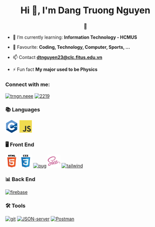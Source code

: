 <h1 align="center">Hi 👋, I'm Dang Truong Nguyen</h1>
<h3 align="center">🐥</h3>

- 🏫 I’m currently learning: **Information Technology - HCMUS**

- 💬 Favourite: **Coding, Technology, Computer, Sports, ...**

- 📫 Contact **dtnguyen23@clc.fitus.edu.vn**

- ⚡ Fun fact **My major used to be Physics**

<h3 align="left">Connect with me:</h3>
<p align="left">
<a href="https://instagram.com/trngn.neee" target="blank"><img align="center" src="https://raw.githubusercontent.com/rahuldkjain/github-profile-readme-generator/master/src/images/icons/Social/instagram.svg" alt="trngn.neee" height="30" width="40" /></a>
<a href="https://discord.gg/2219" target="blank"><img align="center" src="https://raw.githubusercontent.com/rahuldkjain/github-profile-readme-generator/master/src/images/icons/Social/discord.svg" alt="2219" height="30" width="40" /></a>
</p>

<h3 align="left">📚   Languages</h3>
<p align="left">
<a href="" target="_blank" rel="noreferrer"><img src="https://raw.githubusercontent.com/devicons/devicon/master/icons/cplusplus/cplusplus-original.svg" alt="cplusplus" width="40" height="40"/></a>
<a href="" target="_blank" rel="noreferrer"><img src="https://raw.githubusercontent.com/devicons/devicon/master/icons/javascript/javascript-original.svg" alt="javascript" width="40" height="40"/></a> 
</p>

<h3 align="left">🖥   Front End</h3>
<p>
  <a href="" target="_blank" rel="noreferrer"><img src="https://raw.githubusercontent.com/devicons/devicon/master/icons/html5/html5-original-wordmark.svg" alt="html5" width="40" height="40"/></a> 
  <a href="" target="_blank" rel="noreferrer"><img src="https://raw.githubusercontent.com/devicons/devicon/master/icons/css3/css3-original-wordmark.svg" alt="css3" width="40" height="40"/></a>
  <a href="" target="_blank" rel="noreferrer"><img src="https://cdn.worldvectorlogo.com/logos/pug.svg" alt="pug" width="40" height="40"/></a> 
  <a href="https://sass-lang.com" target="_blank" rel="noreferrer"> <img src="https://raw.githubusercontent.com/devicons/devicon/master/icons/sass/sass-original.svg" alt="sass" width="40" height="40"/></a> 
  <a href="" target="_blank" rel="noreferrer"><img src="https://www.vectorlogo.zone/logos/tailwindcss/tailwindcss-icon.svg" alt="tailwind" width="40" height="40"/></a>
</p>

<h3 align="left">📊   Back End</h3>
<p>
  <a href="" target="_blank" rel="noreferrer"><img src="https://cdn.freebiesupply.com/logos/large/2x/firebase-1-logo-png-transparent.png" alt="firebase" width="40" height="40"/></a>
</p>

<h3 align="left">🛠   Tools</h3>
<p>
  <a href="" target="_blank" rel="noreferrer"><img src="https://www.vectorlogo.zone/logos/git-scm/git-scm-icon.svg" alt="git" width="40" height="40"/></a>
  <a href="" target="_blank" rel="noreferrer"><img src="https://brandslogos.com/wp-content/uploads/images/large/json-logo.png" alt="JSON-server" width="40" height="40"/></a>
  <a href="" target="_blank" rel="noreferrer"><img src="https://rdi.bright-research.com/wp-content/uploads/2020/10/postman.png" alt="Postman" width="40" height="40"/></a>
</p>

